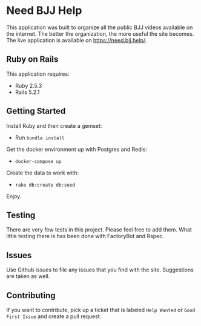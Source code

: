 Need BJJ Help
================
This application was built to organize all the public BJJ videos available on the internet. The better the organization, the more useful the site becomes. The live application is available on https://need.bjj.help/.

Ruby on Rails
-------------

This application requires:

- Ruby 2.5.3
- Rails 5.2.1

Getting Started
---------------
Install Ruby and then create a gemset:
* Run `bundle install`


Get the docker environment up with Postgres and Redis:
* `docker-compose up`

Create the data to work with:
* `rake db:create db:seed`

Enjoy.

Testing
-------------
There are very few tests in this project. Please feel free to add them. What little testing there is has been done with FactoryBot and Rspec.

Issues
-------------
Use Github issues to file any issues that you find with the site. Suggestions are taken as well.

Contributing
------------
If you want to contribute, pick up a ticket that is labeled `Help Wanted` or `Good First Issue` and create a pull request. 

